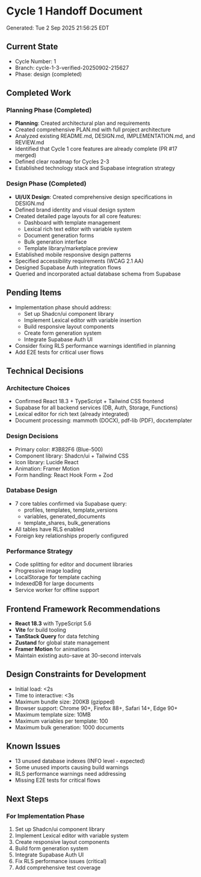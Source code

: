 # Cycle 1 Handoff Document

Generated: Tue  2 Sep 2025 21:56:25 EDT

## Current State
- Cycle Number: 1
- Branch: cycle-1-3-verified-20250902-215627
- Phase: design (completed)

## Completed Work
### Planning Phase (Completed)
- **Planning**: Created architectural plan and requirements
- Created comprehensive PLAN.md with full project architecture
- Analyzed existing README.md, DESIGN.md, IMPLEMENTATION.md, and REVIEW.md
- Identified that Cycle 1 core features are already complete (PR #17 merged)
- Defined clear roadmap for Cycles 2-3
- Established technology stack and Supabase integration strategy

### Design Phase (Completed)
- **UI/UX Design**: Created comprehensive design specifications in DESIGN.md
- Defined brand identity and visual design system
- Created detailed page layouts for all core features:
  - Dashboard with template management
  - Lexical rich text editor with variable system
  - Document generation forms
  - Bulk generation interface
  - Template library/marketplace preview
- Established mobile responsive design patterns
- Specified accessibility requirements (WCAG 2.1 AA)
- Designed Supabase Auth integration flows
- Queried and incorporated actual database schema from Supabase

## Pending Items
- Implementation phase should address:
  - Set up Shadcn/ui component library
  - Implement Lexical editor with variable insertion
  - Build responsive layout components
  - Create form generation system
  - Integrate Supabase Auth UI
- Consider fixing RLS performance warnings identified in planning
- Add E2E tests for critical user flows

## Technical Decisions
### Architecture Choices
- Confirmed React 18.3 + TypeScript + Tailwind CSS frontend
- Supabase for all backend services (DB, Auth, Storage, Functions)
- Lexical editor for rich text (already integrated)
- Document processing: mammoth (DOCX), pdf-lib (PDF), docxtemplater

### Design Decisions
- Primary color: #3B82F6 (Blue-500)
- Component library: Shadcn/ui + Tailwind CSS
- Icon library: Lucide React
- Animation: Framer Motion
- Form handling: React Hook Form + Zod

### Database Design
- 7 core tables confirmed via Supabase query:
  - profiles, templates, template_versions
  - variables, generated_documents
  - template_shares, bulk_generations
- All tables have RLS enabled
- Foreign key relationships properly configured

### Performance Strategy
- Code splitting for editor and document libraries
- Progressive image loading
- LocalStorage for template caching
- IndexedDB for large documents
- Service worker for offline support

## Frontend Framework Recommendations
- **React 18.3** with TypeScript 5.6
- **Vite** for build tooling
- **TanStack Query** for data fetching
- **Zustand** for global state management
- **Framer Motion** for animations
- Maintain existing auto-save at 30-second intervals

## Design Constraints for Development
- Initial load: <2s
- Time to interactive: <3s
- Maximum bundle size: 200KB (gzipped)
- Browser support: Chrome 90+, Firefox 88+, Safari 14+, Edge 90+
- Maximum template size: 10MB
- Maximum variables per template: 100
- Maximum bulk generation: 1000 documents

## Known Issues
- 13 unused database indexes (INFO level - expected)
- Some unused imports causing build warnings
- RLS performance warnings need addressing
- Missing E2E tests for critical flows

## Next Steps
### For Implementation Phase
1. Set up Shadcn/ui component library
2. Implement Lexical editor with variable system
3. Create responsive layout components
4. Build form generation system
5. Integrate Supabase Auth UI
6. Fix RLS performance issues (critical)
7. Add comprehensive test coverage

